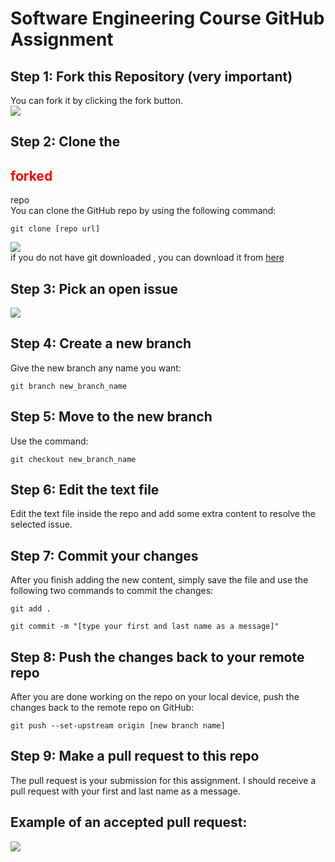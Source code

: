 <h1>Software Engineering Course GitHub Assignment</h1>

<div>
    <h2>Step 1: Fork this Repository (very important) </h2>
    <div>You can fork it by clicking the fork button.</div>
 <img src="https://github.com/omaranBazna/software-engineering-course-assignment/assets/100542103/d9e5e73f-b4f7-44f6-b258-6a3ac61b7bb5" />
</div>

<div>
    <h2>Step 2: Clone the <h2 style="color:red;">forked</h2> repo</h2>
    <div>You can clone the GitHub repo by using the following command:</div>
    <pre><code>git clone [repo url]</code></pre>
<img src="https://github.com/omaranBazna/software-engineering-course-assignment/assets/100542103/417f6930-339e-4bd9-89ad-27a7374ea136" />

   <div>
       if you do not have git downloaded , you can download it from <a href="https://git-scm.com/downloads" > here </a>
   </div>
</div>
<div>
    <h2>Step 3: Pick an open issue</h2>
  <img src="https://github.com/omaranBazna/software-engineering-course-assignment/assets/100542103/5973e7b2-63a0-445d-9a4f-242e3384732c" />

</div>
<div>
    <h2>Step 4: Create a new branch</h2>
    <div>Give the new branch any name you want:</div>
    <pre><code>git branch new_branch_name</code></pre>
</div>

<div>
    <h2>Step 5: Move to the new branch</h2>
    <div>Use the command:</div>
    <pre><code>git checkout new_branch_name</code></pre>
</div>

<div>
    <h2>Step 6: Edit the text file</h2>
    <div>Edit the text file inside the repo and add some extra content to resolve the selected issue.</div>
</div>

<div>
    <h2>Step 7: Commit your changes</h2>
    <div>After you finish adding the new content, simply save the file and use the following two commands to commit the changes:</div>
    <div>
    <pre><code>git add .</code></pre>
    </div>
    <div>
    <pre><code>git commit -m "[type your first and last name as a message]"</code></pre>
    </div>
</div>

<div>
    <h2>Step 8: Push the changes back to your remote repo</h2>
    <div>After you are done working on the repo on your local device, push the changes back to the remote repo on GitHub:</div>
    <pre><code>git push --set-upstream origin [new branch name]</code></pre>
</div>

<div>
    <h2>Step 9: Make a pull request to this repo</h2>
    <div>The pull request is your submission for this assignment. I should receive a pull request with your first and last name as a message.</div>
   <h2>Example of an accepted pull request: </h2>
    <img src="https://github.com/omaranBazna/software-engineering-course-assignment/assets/100542103/f1109bc4-522b-4e06-8e09-1281b62b1ed4" />

</div>
